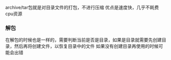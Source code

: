 archive/tar包就是对目录文件的打包，不进行压缩
优点是速度快，几乎不耗费cpu资源

### 解包
在解包的时候也是一样的，需要判断当前是否是目录，如果是目录就需要先创建目录，然后再将创建文件，以恢复目录中的文件
如果没有创建目录再使用的时候可能会出错